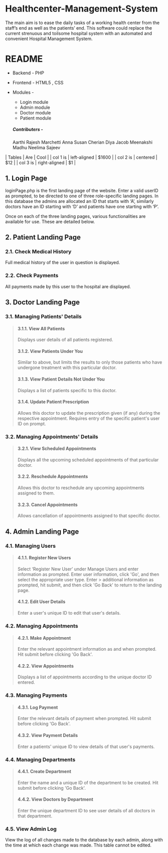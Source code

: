 # Healthcenter-Management-System
The main aim is to ease the daily tasks of a working health center from the staff’s end as well as the patients’ end. This software could replace the current strenuous and toilsome hospital system with an automated and convenient Hospital Management System.

# README
- Backend - PHP
- Frontend - HTML5 , CSS  
- Modules - 
  - Login module  
  - Admin module  
  - Doctor module  
  - Patient module
  
  ##### Contributers -
  Aarthi Rajesh Marchetti
  Anna Susan Cherian
  Diya Jacob
  Meenakshi Madhu
  Neelima Sajeev
  
| Tables   |      Are      |  Cool |
| col 1 is |  left-aligned | $1600 |
| col 2 is |    centered   |   $12 |
| col 3 is | right-aligned |    $1 |


## 1. Login Page
loginPage.php is the first landing page of the website.
Enter a valid userID as prompted, to be directed to one of three role-specific landing pages. In this database the admins are allocated an ID that starts with ‘A’, similarly doctors have an ID starting with ‘D’ and patients have one starting with ‘P’.

Once on each of the three landing pages, various functionalities are available for use. These are detailed below.


## 2. Patient Landing Page
### 2.1. Check Medical History
Full medical history of the user in question is displayed.

### 2.2. Check Payments
All payments made by this user to the hospital are displayed.


## 3. Doctor Landing Page
### 3.1. Managing Patients' Details
> #### 3.1.1. View All Patients
> Displays user details of all patients registered.
> 
> #### 3.1.2. View Patients Under You
> Similar to above, but limits the results to only those patients who have undergone treatment with this particular doctor.
> 
> #### 3.1.3. View Patient Details Not Under You
> Displays a list of patients specific to this doctor.
> 
> #### 3.1.4. Update Patient Prescription
> Allows this doctor to update the prescription given (if any) during the respective appointment. Requires entry of the specific patient's user ID on prompt.


### 3.2. Managing Appointments' Details
> #### 3.2.1. View Scheduled Appointments
> Displays all the upcoming scheduled appointments of that particular doctor.
> 
> #### 3.2.2. Reschedule Appointments
> Allows this doctor to reschedule any upcoming appointments assigned to them.
> 
> #### 3.2.3. Cancel Appointments
> Allows cancellation of appointments assigned to that specific doctor.


## 4. Admin Landing Page
### 4.1. Managing Users
> #### 4.1.1. Register New Users
> Select ‘Register New User’ under Manage Users and enter information as prompted. Enter user information, click 'Go', and then select the appropriate user type. Enter > additional information as prompted, hit submit, and then click 'Go Back' to return to the landing page.
> 
> #### 4.1.2. Edit User Details
> Enter a user's unique ID to edit that user's details.


### 4.2. Managing Appointments
> #### 4.2.1. Make Appointment
> Enter the relevant appointment information as and when prompted. Hit submit before clicking 'Go Back'.
> 
> #### 4.2.2. View Appointments
> Displays a list of appointments according to the unique doctor ID entered.


### 4.3. Managing Payments
> #### 4.3.1. Log Payment
> Enter the relevant details of payment when prompted. Hit submit before clicking 'Go Back'.
> 
> #### 4.3.2. View Payment Details
> Enter a patients' unique ID to view details of that user's payments.


### 4.4. Managing Departments
> #### 4.4.1. Create Department
> Enter the name and a unique ID of the department to be created. Hit submit before clicking 'Go Back'.
> 
> #### 4.4.2. View Doctors by Department
> Enter the unique department ID to see user details of all doctors in that department.


### 4.5. View Admin Log
View the log of all changes made to the database by each admin, along with the time at which each change was made. This table cannot be edited.
